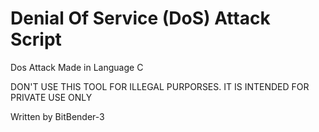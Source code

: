 # Denial Of Service (DoS) Attack Script
Dos Attack Made in Language C

DON'T USE THIS TOOL FOR ILLEGAL PURPORSES. IT IS INTENDED FOR PRIVATE USE ONLY

Written by BitBender-3
